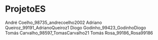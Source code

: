 # ProjetoES
André Coelho_98735_andrecoelho2002
Adriano Queiroz_99191_AdrianoQueiroz1
Diogo Godinho_99423_GodinhoDiogo
Tomás Carvalho_98597_TomasCarvalho21
Tomás Rosa_99186_Rosa99186

